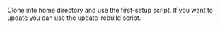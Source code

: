 Clone into home directory and use the first-setup script. If you want to update you can use the update-rebuild script. 
